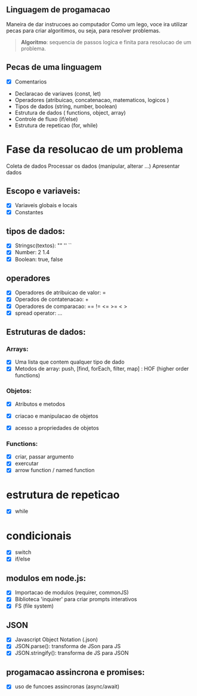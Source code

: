 ## Linguagem de progamacao 

Maneira de dar instrucoes ao computador
Como um lego, voce ira utilizar pecas para criar algoritimos, ou seja, para resolver problemas.

> **Algoritmo**: sequencia de passos logica e finita para resolucao de um problema.

## Pecas de uma linguagem

- [x] Comentarios 
- Declaracao de variaves (const, let)
- Operadores (atribuicao, concatenacao, matematicos, logicos )
- Tipos de dados (string, number, boolean)
- Estrutura de dados ( functions, object, array)
- Controle de fluxo (if/else)
- Estrutura de repeticao (for, while)

# Fase da resolucao de um problema

Coleta de dados
Processar os dados (manipular, alterar ...)
Apresentar dados

## Escopo e variaveis:

- [x] Variaveis globais e locais
- [x] Constantes

## tipos de dados:

- [x] Stringsc(textos): "" '' ``
- [x] Number: 2 1.4
- [x] Boolean: true, false

## operadores

- [x] Operadores de atribuicao de valor: =
- [x] Operados de contatenacao:  +
- [x] Operadores de comparacao: == !=  <= >= < >
- [x] spread operator: ...

## Estruturas de dados:

### Arrays:

- [x] Uma lista que contem qualquer  tipo de dado
- [x] Metodos de array: push, [find, forEach, filter, map] : HOF (higher order functions)

### Objetos:

- [x] Atributos e metodos 
- [x] criacao e manipulacao de objetos 
- [x] acesso a propriedades de objetos


### Functions:
- [x] criar, passar argumento
- [x] exercutar
- [x] arrow function / named function

# estrutura de repeticao

-[x] while

# condicionais

- [x] switch
- [x] if/else

## modulos em node.js:

- [x] Importacao de modulos (requirer, commonJS)
- [x] Biblioteca 'inquirer' para criar prompts interativos
- [x] FS (file system)

## JSON

- [x] Javascript Object Notation (.json)
- [x] JSON.parse(): transforma de JSon para JS
- [x] JSON.stringify(): transforma de JS para JSON

## progamacao assincrona e promises:

- [x] uso de funcoes assincronas (async/await) 